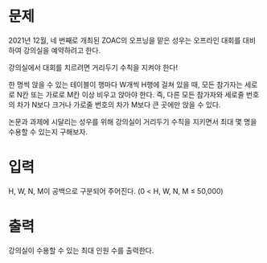 # 문제

2021년 12월, 네 번째로 개최된 ZOAC의 오프닝을 맡은 성우는 오프라인 대회를 대비하여 강의실을 예약하려고 한다.

강의실에서 대회를 치르려면 거리두기 수칙을 지켜야 한다!

한 명씩 앉을 수 있는 테이블이 행마다 W개씩 H행에 걸쳐 있을 때, 모든 참가자는 세로로 N칸 또는 가로로 M칸 이상 비우고 앉아야 한다. 즉, 다른 모든 참가자와 세로줄 번호의 차가 N보다 크거나 가로줄 번호의 차가 M보다 큰 곳에만 앉을 수 있다.

논문과 과제에 시달리는 성우를 위해 강의실이 거리두기 수칙을 지키면서 최대 몇 명을 수용할 수 있는지 구해보자.

# 입력

H, W, N, M이 공백으로 구분되어 주어진다. (0 < H, W, N, M ≤ 50,000)

# 출력

강의실이 수용할 수 있는 최대 인원 수를 출력한다.
